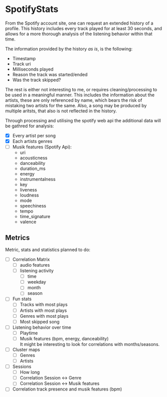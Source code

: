 # SpotifyStats

From the Spotify account site, one can request an extended history of a profile. This history includes every track played for at least 30 seconds, and allows for a more thorough analysis of the listening behavior within that time.  

The information provided by the history _as is_, is the following:

- Timestamp
- Track uri
- Milliseconds played
- Reason the track was started/ended
- Was the track skipped?

The rest is either not interesting to me, or requires cleaning/processing to be used in a meaningful manner.
This includes the information about the artists, these are only referenced by name, which bears the risk of mistaking two artists for the same. Also, a song may be produced by multiple aritsts, that also is not reflected in the history.

Through processing and utilising the spotify web api the additional data will be gathred for analysis:

- [x] Every artist per song
- [x] Each artists genres
- [ ] Musik features (Spotify Api):
  - uri
  - acousticness
  - danceability
  - duration_ms
  - energy
  - instrumentalness
  - key
  - liveness
  - loudness
  - mode
  - speechiness
  - tempo
  - time_signature
  - valence

## Metrics

Metric, stats and statistics planned to do:

- [ ] Correlation Matrix
  - [ ] audio features
  - [ ] listening activity
    - [ ] time
    - [ ] weekday
    - [ ] month
    - [ ] season
- [ ] Fun stats
  - [ ] Tracks with most plays
  - [ ] Artists with most plays
  - [ ] Genres with most plays
  - [ ] Most skipped song
- [ ] Listening behavior over time
  - [ ] Playtime
  - [ ] Musik features (bpm, energy, danceability) \
        It might be interesting to look for correlations with months/seasons.
- [ ] Cluster maps
  - [ ] Genres
  - [ ] Artists
- [ ] Sessions
  - [ ] How long
  - [ ] Correlation Session <-> Genre
  - [ ] Correlation Session <-> Musik features
- [ ] Correlation track presence and musik features (bpm)
